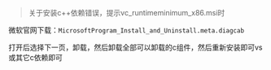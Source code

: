 > 关于安装c++依赖错误，提示vc_runtimeminimum_x86.msi时


微软官网下载：`MicrosoftProgram_Install_and_Uninstall.meta.diagcab`

打开后选择下一页，卸载，然后卸载全部可以卸载的c组件，然后重新安装即可vs或其它c依赖即可

‍

